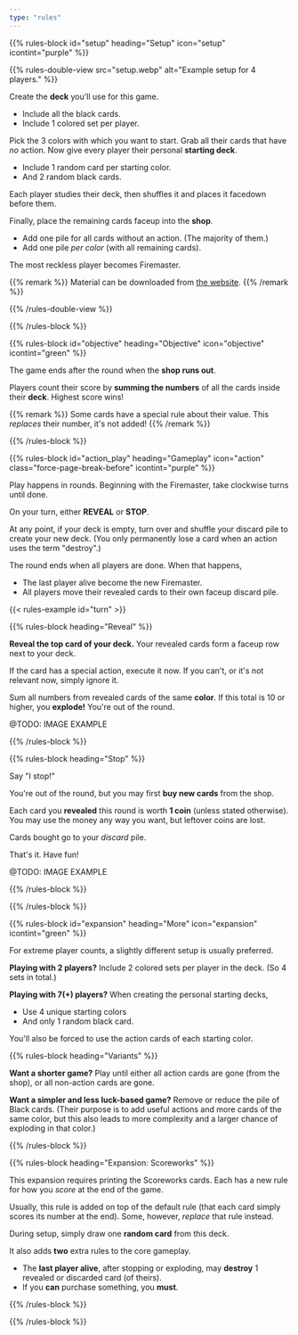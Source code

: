 ```yaml
---
type: "rules"
---
```


{{% rules-block id="setup" heading="Setup" icon="setup" icontint="purple" %}}

{{% rules-double-view src="setup.webp" alt="Example setup for 4 players." %}}

Create the **deck** you'll use for this game.
* Include all the black cards.
* Include 1 colored set per player. 

Pick the 3 colors with which you want to start. Grab all their cards that have _no_ action. Now give every player their personal **starting deck**.
* Include 1 random card per starting color.
* And 2 random black cards.

Each player studies their deck, then shuffles it and places it facedown before them.

Finally, place the remaining cards faceup into the **shop**.
* Add one pile for all cards without an action. (The majority of them.)
* Add one pile _per color_ (with all remaining cards).

The most reckless player becomes Firemaster.

{{% remark %}}
Material can be downloaded from [the website](https://pandaqi.com/firecrackers/).
{{% /remark %}}

{{% /rules-double-view %}}

{{% /rules-block %}}

{{% rules-block id="objective" heading="Objective" icon="objective" icontint="green" %}}

The game ends after the round when the **shop runs out**. 

Players count their score by **summing the numbers** of all the cards inside their **deck**. Highest score wins! 

{{% remark %}}
Some cards have a special rule about their value. This _replaces_ their number, it's not added!
{{% /remark %}}

{{% /rules-block %}}

{{% rules-block id="action_play" heading="Gameplay" icon="action" class="force-page-break-before" icontint="purple" %}}

Play happens in rounds. Beginning with the Firemaster, take clockwise turns until done.

On your turn, either **REVEAL** or **STOP**.

At any point, if your deck is empty, turn over and shuffle your discard pile to create your new deck. (You only permanently lose a card when an action uses the term "destroy".)

The round ends when all players are done. When that happens,
* The last player alive become the new Firemaster.
* All players move their revealed cards to their own faceup discard pile.

{{< rules-example id="turn" >}}

{{% rules-block heading="Reveal" %}}

**Reveal the top card of your deck.** Your revealed cards form a faceup row next to your deck.

If the card has a special action, execute it now. If you can't, or it's not relevant now, simply ignore it.

Sum all numbers from revealed cards of the same **color**. If this total is 10 or higher, you **explode!** You're out of the round.

@TODO: IMAGE EXAMPLE

{{% /rules-block %}}

{{% rules-block heading="Stop" %}}

Say "I stop!" 

You're out of the round, but you may first **buy new cards** from the shop.

Each card you **revealed** this round is worth **1 coin** (unless stated otherwise). You may use the money any way you want, but leftover coins are lost.

Cards bought go to your _discard_ pile.

That's it. Have fun!

@TODO: IMAGE EXAMPLE

{{% /rules-block %}}

{{% /rules-block %}}

{{% rules-block id="expansion" heading="More" icon="expansion" icontint="green" %}}

For extreme player counts, a slightly different setup is usually preferred.

**Playing with 2 players?** Include 2 colored sets per player in the deck. (So 4 sets in total.)

**Playing with 7(+) players?** When creating the personal starting decks,
* Use 4 unique starting colors
* And only 1 random black card.

You'll also be forced to use the action cards of each starting color.

{{% rules-block heading="Variants" %}}

**Want a shorter game?** Play until either all action cards are gone (from the shop), or all non-action cards are gone.

**Want a simpler and less luck-based game?** Remove or reduce the pile of Black cards. (Their purpose is to add useful actions and more cards of the same color, but this also leads to more complexity and a larger chance of exploding in that color.)

{{% /rules-block %}}

{{% rules-block heading="Expansion: Scoreworks" %}}

This expansion requires printing the Scoreworks cards. Each has a new rule for how you _score_ at the end of the game. 

Usually, this rule is added on top of the default rule (that each card simply scores its number at the end). Some, however, _replace_ that rule instead.

During setup, simply draw one **random card** from this deck.

It also adds **two** extra rules to the core gameplay.
* The **last player alive**, after stopping or exploding, may **destroy** 1 revealed or discarded card (of theirs).
* If you **can** purchase something, you **must**.

{{% /rules-block %}}

{{% /rules-block %}}
